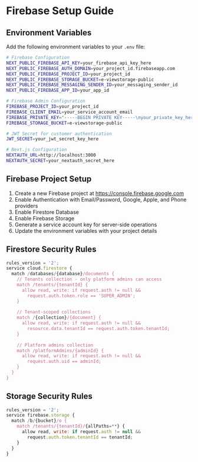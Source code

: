 # Firebase Setup Guide

## Environment Variables

Add the following environment variables to your `.env` file:

```bash
# Firebase Configuration
NEXT_PUBLIC_FIREBASE_API_KEY=your_firebase_api_key_here
NEXT_PUBLIC_FIREBASE_AUTH_DOMAIN=your_project_id.firebaseapp.com
NEXT_PUBLIC_FIREBASE_PROJECT_ID=your_project_id
NEXT_PUBLIC_FIREBASE_STORAGE_BUCKET=e-viewstorage-public
NEXT_PUBLIC_FIREBASE_MESSAGING_SENDER_ID=your_messaging_sender_id
NEXT_PUBLIC_FIREBASE_APP_ID=your_app_id

# Firebase Admin Configuration
FIREBASE_PROJECT_ID=your_project_id
FIREBASE_CLIENT_EMAIL=your_service_account_email
FIREBASE_PRIVATE_KEY="-----BEGIN PRIVATE KEY-----\nyour_private_key_here\n-----END PRIVATE KEY-----\n"
FIREBASE_STORAGE_BUCKET=e-viewstorage-public

# JWT Secret for customer authentication
JWT_SECRET=your_jwt_secret_key_here

# Next.js Configuration
NEXTAUTH_URL=http://localhost:3000
NEXTAUTH_SECRET=your_nextauth_secret_here
```

## Firebase Project Setup

1. Create a new Firebase project at https://console.firebase.google.com
2. Enable Authentication with Email/Password, Google, Apple, and Phone providers
3. Enable Firestore Database
4. Enable Firebase Storage
5. Generate a service account key for server-side operations
6. Update the environment variables with your project details

## Firestore Security Rules

```javascript
rules_version = '2';
service cloud.firestore {
  match /databases/{database}/documents {
    // Tenants collection - only platform admins can access
    match /tenants/{tenantId} {
      allow read, write: if request.auth != null && 
        request.auth.token.role == 'SUPER_ADMIN';
    }
    
    // Tenant-scoped collections
    match /{collection}/{document} {
      allow read, write: if request.auth != null && 
        resource.data.tenantId == request.auth.token.tenantId;
    }
    
    // Platform admins collection
    match /platformAdmins/{adminId} {
      allow read, write: if request.auth != null && 
        request.auth.uid == adminId;
    }
  }
}
```

## Storage Security Rules

```javascript
rules_version = '2';
service firebase.storage {
  match /b/{bucket}/o {
    match /tenants/{tenantId}/{allPaths=**} {
      allow read, write: if request.auth != null && 
        request.auth.token.tenantId == tenantId;
    }
  }
}
```

